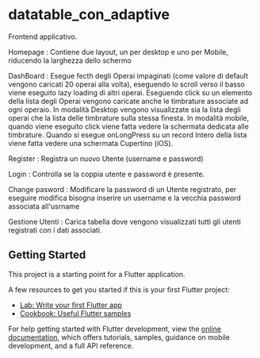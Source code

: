 # datatable_con_adaptive

Frontend applicativo.

Homepage : Contiene due layout, un per desktop e uno per Mobile, riducendo la larghezza dello schermo 

DashBoard : Esegue fecth degli Operai impaginati (come valore di default vengono caricati 20 operai alla volta), eseguendo lo scroll verso il basso viene eseguito lazy loading di altri operai. Eseguendo click su un elemento della lista degli Operai vengono caricate anche le timbrature associate ad ogni operaio. In modalità Desktop vengono visualizzate sia la lista degli operai che la lista delle timbrature sulla stessa finesta. In modalità mobile, quando viene eseguito click viene fatta vedere la schermata dedicata alle timbrature. Quando si esegue onLongPress su un record Intero della lista viene fatta vedere una schermata Cupertino (iOS).

Register : Registra un nuovo Utente (username e password) 

Login : Controlla se la coppia utente e password è presente.

Change pasword : Modificare la password di un Utente registrato, per eseguire modifica bisogna inserire un username e la vecchia password associata all'usrname

Gestione Utenti : Carica tabella dove vengono visualizzati tutti gli utenti registrati con i dati associati.


## Getting Started

This project is a starting point for a Flutter application.

A few resources to get you started if this is your first Flutter project:

- [Lab: Write your first Flutter app](https://docs.flutter.dev/get-started/codelab)
- [Cookbook: Useful Flutter samples](https://docs.flutter.dev/cookbook)

For help getting started with Flutter development, view the
[online documentation](https://docs.flutter.dev/), which offers tutorials,
samples, guidance on mobile development, and a full API reference.

